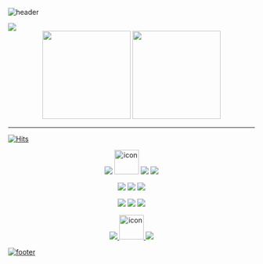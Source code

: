 ![header](https://capsule-render.vercel.app/api?type=waving&color=7F7FD5&text=%20Eungyeol%20%20&height=200&fontSize=90&fontColor=ffffff)

<img src="https://github-profile-trophy.vercel.app/?username=Eungyeol41&margin-w=15">

<!--<a href="https://github.com/Eungyeol41"><img align="center" style="height:180px" src="https://github-readme-stats.vercel.app/api?username=Eungyeol41&show_icons=true&include_all_commits=true&hide_border=true&bg_color=30,7F7FD5,86A8E7,91eae4&title_color=fff&text_color=fff" alt="SOKURI's github stats" /></a>-->
<div align='center'>
<img style="height:180px" src="https://github-readme-stats.vercel.app/api/top-langs/?username=Eungyeol41&layout=compact&hide_border=true&bg_color=30,91eae4,86A8E7&title_color=fff&text_color=fff" />
<img style="height:180px" src="http://mazassumnida.wtf/api/v2/generate_badge?boj=kkk41">
</div>
<!--
[![Eungyeol's GitHub stats](https://github-readme-stats.vercel.app/api?username=Eungyeol41&count_private=true&custom_title=Eungyeol's&nbsp;github&nbsp;&show_icons=true&include_all_commits=true&count_private=true&hide_border=true&bg_color=30,7F7FD5,86A8E7,91eae4&title_color=fff&text_color=fff)](https://github.com/anuraghazra/github-readme-stats)
[![Top Langs](https://github-readme-stats.vercel.app/api/top-langs/?username=Eungyeol41&layout=compact&custom_title=My&nbsp;Language&nbsp;&hide_border=true&bg_color=30,91eae4,86A8E7&title_color=fff&text_color=fff)](https://github.com/anuraghazra/github-readme-stats)
-->

<!-- [![trophy](https://github-profile-trophy.vercel.app/?username=Eungyeol41&margin-w=15&row=2&column=3)](https://github.com/ryo-ma/github-profile-trophy)
<div align='center'&flex-direction: row;>
  <img src="https://github-profile-trophy.vercel.app/?username=Eungyeol41&margin-w=15&row=2&column=3">
  <div display='flex'>
  <img src="https://hits.seeyoufarm.com/api/count/incr/badge.svg?url=https%3A%2F%2Fgithub.com%2FEungyeol41&count_bg=%237F7FD5&title_bg=%23555555&icon=github.svg&icon_color=%23E7E7E7&title=HITS&edge_flat=false">
  
  </div>
</div>
<br>
-->
<!-- <img align='right' src="http://mazassumnida.wtf/api/v2/generate_badge?boj=kkk41"> -->
<!-- [![Solved.ac Profile](http://mazassumnida.wtf/api/v2/generate_badge?boj=kkk41)](https://solved.ac/kkk41/) -->

<!-- 
지금까지의 팀 프로젝트 기여도 살펴보기
[![Repository Card](https://widget.realdeveloper.pro/api/card?user=Eungyeol41&repo=Sports_Project)](https://github.com/Eungyeol41/Sports_Project.git)
[![Repository Card](https://widget.realdeveloper.pro/api/card?user=Eungyeol41&repo=Art_Recycle)](https://github.com/soyeon-noh/Art_Recycle.git)
[![Repository Card](https://widget.realdeveloper.pro/api/card?user=Eungyeol41&repo=Now_3Days)](https://github.com/Team-NanaScript/Now_3Days.git)
-->

<hr>

<!--
Github 방문자수
-->
[![Hits](https://hits.seeyoufarm.com/api/count/incr/badge.svg?url=https%3A%2F%2Fgithub.com%2FEungyeol41&count_bg=%237F7FD5&title_bg=%23555555&icon=github.svg&icon_color=%23E7E7E7&title=HITS&edge_flat=false)](https://hits.seeyoufarm.com)

<!--
Acting SKILL
<div style="display: flex; align-items: flex-start;">
  <img src="https://techstack-generator.vercel.app/js-icon.svg" alt="icon" width="58" height="58" />
  <img src="https://techstack-generator.vercel.app/github-icon.svg" alt="icon" width="58" height="58" />
  <img src="https://techstack-generator.vercel.app/mysql-icon.svg" alt="icon" width="58" height="58" />
</div>
-->

<p align=center>
  <img src="https://img.shields.io/badge/JAVA-007396?style=flat-square&logo=Java&logoColor=white"/>
  <!-- <img src="https://img.shields.io/badge/JAVASCRIPT-F7DF1E?style=flat-square&logo=JavaScript&logoColor=white"/> -->
  <img src="https://techstack-generator.vercel.app/js-icon.svg" alt="icon" width="50" height="50" />
  <img src="https://img.shields.io/badge/HTML5-E34F26?style=flat-square&logo=HTML5&logoColor=white"/>
  <img src="https://img.shields.io/badge/CSS3-1572B6?style=flat-square&logo=CSS3&logoColor=white"/>
<p>
<p align=center>
  <img src="https://img.shields.io/badge/ECLIPSE-2C2255?style=flat-square&logo=Eclipse&logoColor=white"/>
  <img src="https://img.shields.io/badge/SPRING-6DB33F?style=flat-square&logo=Spring&logoColor=white"/>
  <img src="https://img.shields.io/badge/MARIA DB-003545?style=flat-square&logo=MariaDB&logoColor=white"/>
</p>
<!--
조만간 추가
<p align=center>
  <img src="https://img.shields.io/badge/CORDOVA-003545?style=flat-square&logo=Apache Cordova&logoColor=white"/>
  <img src="https://img.shields.io/badge/SWAGGER_UI-85EA2D?style=flat-square&logo=Swagger&logoColor=white"/>
</p> 
-->
<p align=center>
  <img src="https://img.shields.io/badge/INTELLIJ_IDEA-000000?style=flat-square&logo=IntelliJ IDEA&logoColor=white"/>
  <img src="https://img.shields.io/badge/ANDROID_STUDIO-3DDC84?style=flat-square&logo=Android Studio&logoColor=white"/>
  <img src="https://img.shields.io/badge/ORACLE-F80000?style=flat-square&logo=Oracle&logoColor=white"/>
</p>  
<p align=center>
  <a href="https://velog.io/@debut12"><img src="https://img.shields.io/badge/VELOG-20C997?style=flat-square&logo=Velog&logoColor=white"/>
  <!-- <a href="https://github.com/Eungyeol41"><img src="https://img.shields.io/badge/GITHUB-181717?style=flat-square&logo=GitHub&logoColor=white"/> -->
  <a href="https://github.com/Eungyeol41"><img src="https://techstack-generator.vercel.app/github-icon.svg" alt="icon" width="50" height="50" />
  <img src="https://img.shields.io/badge/SVN-809CC9?style=flat-square&logo=Subversion&logoColor=white"/>
</p>

![footer](https://capsule-render.vercel.app/api?section=footer&type=waving&color=7F7FD5)

